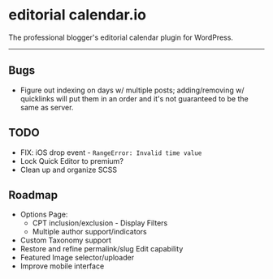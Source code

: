 # editorial calendar.io

<!-- [![Known Vulnerabilities](https://snyk.io/test/github/roundhousedesigns/calendario/badge.svg)](https://snyk.io/test/github/roundhousedesigns/calendario)
[![DeepScan grade](https://deepscan.io/api/teams/14424/projects/17809/branches/421337/badge/grade.svg)](https://deepscan.io/dashboard#view=project&tid=14424&pid=17809&bid=421337)
[![Codacy Badge](https://app.codacy.com/project/badge/Grade/30d73f826c774f6ba8437003efef22b2)](https://www.codacy.com/gh/roundhousedesigns/calendario/dashboard?utm_source=github.com&amp;utm_medium=referral&amp;utm_content=roundhousedesigns/calendario&amp;utm_campaign=Badge_Grade) -->

The professional blogger's editorial calendar plugin for WordPress.

---

## Bugs

-   Figure out indexing on days w/ multiple posts; adding/removing w/ quicklinks will put them in an order and it's not guaranteed to be the same as server.

## TODO

-   FIX: iOS drop event - `RangeError: Invalid time value`
-   Lock Quick Editor to premium?
-   Clean up and organize SCSS

## Roadmap

-   Options Page:
    -   CPT inclusion/exclusion - Display Filters
    -   Multiple author support/indicators
-   Custom Taxonomy support
-   Restore and refine permalink/slug Edit capability
-   Featured Image selector/uploader
-   Improve mobile interface
